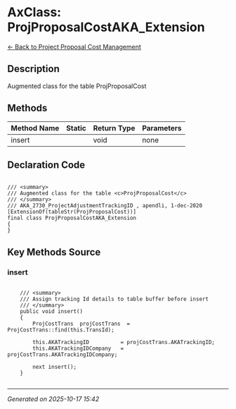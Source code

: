 # AxClass: ProjProposalCostAKA_Extension

[← Back to Project Proposal Cost Management](../README.md)

## Description

<summary> Augmented class for the table <c>ProjProposalCost</c> </summary>

## Methods

| Method Name | Static | Return Type | Parameters |
|-------------|--------|-------------|------------|
| insert |  | void | none |

## Declaration Code

```xpp

/// <summary>
/// Augmented class for the table <c>ProjProposalCost</c>
/// </summary>
/// AKA_2730_ProjectAdjustmentTrackingID , apendli, 1-dec-2020
[ExtensionOf(tableStr(ProjProposalCost))]
final class ProjProposalCostAKA_Extension
{
}

```

## Key Methods Source

### insert

```xpp

    /// <summary>
    /// Assign tracking Id details to table buffer before insert
    /// </summary>
    public void insert()
    {
        ProjCostTrans  projCostTrans  = ProjCostTrans::find(this.TransId);

        this.AKATrackingID          = projCostTrans.AKATrackingID;
        this.AKATrackingIDCompany   = projCostTrans.AKATrackingIDCompany;

        next insert();
    }


```

---

*Generated on 2025-10-17 15:42*
